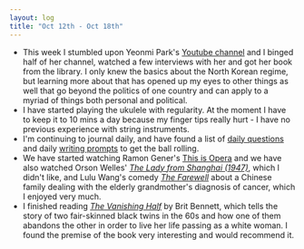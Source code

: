 ```yaml
---
layout: log
title: "Oct 12th - Oct 18th"
---
```


- This week I stumbled upon Yeonmi Park's [Youtube
  channel](https://www.youtube.com/c/YeonmiParkOfficial) and I binged half of
  her channel, watched a few interviews with her and got her book from the
  library. I only knew the basics about the North Korean regime, but learning
  more about that has opened up my eyes to other things as well that go beyond
  the politics of one country and can apply to a myriad of things both personal
  and political.
- I have started playing the ukulele with regularity. At the moment I have to
  keep it to 10 mins a day because my finger tips really hurt - I have no
  previous experience with string instruments.
- I'm continuing to journal daily, and have found a list of [daily
  questions](https://www.takingcareofyou.co.uk/365-journal-prompts-for-self-discovery/)
  and daily [writing
  prompts](https://thinkwritten.com/365-creative-writing-prompts/) to get the
  ball rolling.
- We have started watching Ramon Gener's [This is
  Opera](https://thisisopera.store/) and we have also watched Orson Welles'
  [*The Lady from Shanghai
  (1947)*](https://en.wikipedia.org/wiki/The_Lady_from_Shanghai), which I
  didn't like, and Lulu Wang's comedy [*The
  Farewell*](https://en.wikipedia.org/wiki/The_Farewell_(2019_film)) about a
  Chinese family dealing with the elderly grandmother's diagnosis of cancer,
  which I enjoyed very much.
- I finished reading *[The Vanishing
  Half](https://www.goodreads.com/book/show/51791252-the-vanishing-half?ac=1&from_search=true&qid=lQxTbdMv3I&rank=1)*
  by Brit Bennett, which tells the story of two fair-skinned black twins in the
  60s and how one of them abandons the other in order to live her life passing
  as a white woman. I found the premise of the book very interesting and would
  recommend it.
